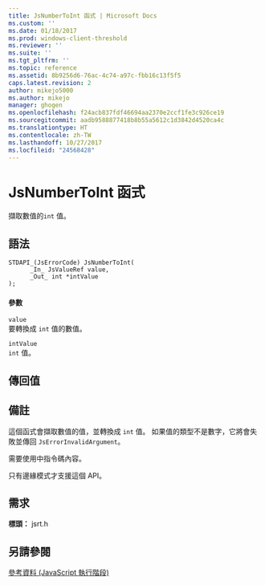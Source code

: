 ```yaml
---
title: JsNumberToInt 函式 | Microsoft Docs
ms.custom: ''
ms.date: 01/18/2017
ms.prod: windows-client-threshold
ms.reviewer: ''
ms.suite: ''
ms.tgt_pltfrm: ''
ms.topic: reference
ms.assetid: 8b9256d6-76ac-4c74-a97c-fbb16c13f5f5
caps.latest.revision: 2
author: mikejo5000
ms.author: mikejo
manager: ghogen
ms.openlocfilehash: f24acb837fdf46694aa2370e2ccf1fe3c926ce19
ms.sourcegitcommit: aadb9588877418b8b55a5612c1d3842d4520ca4c
ms.translationtype: HT
ms.contentlocale: zh-TW
ms.lasthandoff: 10/27/2017
ms.locfileid: "24568428"
---
```

# <a name="jsnumbertoint-function"></a>JsNumberToInt 函式
擷取數值的`int` 值。  
  
## <a name="syntax"></a>語法  
  
```  
STDAPI_(JsErrorCode) JsNumberToInt(  
      _In_ JsValueRef value,  
      _Out_ int *intValue  
);  
```  
  
#### <a name="parameters"></a>參數  
 `value`  
 要轉換成 `int` 值的數值。  
  
 `intValue`  
 `int` 值。  
  
## <a name="return-value"></a>傳回值  
  
## <a name="remarks"></a>備註  
 這個函式會擷取數值的值，並轉換成 `int` 值。 如果值的類型不是數字，它將會失敗並傳回 `JsErrorInvalidArgument`。  
  
 需要使用中指令碼內容。  
  
 只有邊緣模式才支援這個 API。  
  
## <a name="requirements"></a>需求  
 **標頭：** jsrt.h  
  
## <a name="see-also"></a>另請參閱  
 [參考資料 (JavaScript 執行階段)](../chakra-hosting/reference-javascript-runtime.md)